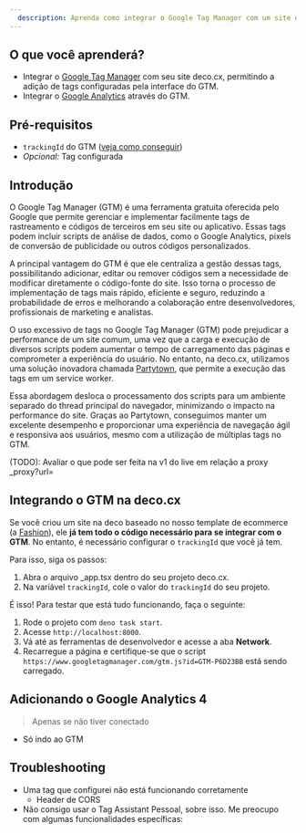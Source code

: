 ```yaml
---
  description: Aprenda como integrar o Google Tag Manager com um site deco.cx
---
```


## O que você aprenderá?

- Integrar o [Google Tag Manager](https://tagmanager.google.com/) com seu site
  deco.cx, permitindo a adição de tags configuradas pela interface do GTM.
- Integrar o [Google Analytics](https://analytics.google.com/) através do GTM.

## Pré-requisitos

- `trackingId` do GTM
  ([veja como conseguir](https://support.rocketspark.com/hc/en-us/articles/900002470443-How-do-I-get-my-Google-Tag-Manager-Tracking-ID-or-GTM-Number-))
- _Opcional:_ Tag configurada

## Introdução

O Google Tag Manager (GTM) é uma ferramenta gratuita oferecida pelo Google que
permite gerenciar e implementar facilmente tags de rastreamento e códigos de
terceiros em seu site ou aplicativo. Essas tags podem incluir scripts de análise
de dados, como o Google Analytics, pixels de conversão de publicidade ou outros
códigos personalizados.

A principal vantagem do GTM é que ele centraliza a gestão dessas tags,
possibilitando adicionar, editar ou remover códigos sem a necessidade de
modificar diretamente o código-fonte do site. Isso torna o processo de
implementação de tags mais rápido, eficiente e seguro, reduzindo a probabilidade
de erros e melhorando a colaboração entre desenvolvedores, profissionais de
marketing e analistas.

O uso excessivo de tags no Google Tag Manager (GTM) pode prejudicar a
performance de um site comum, uma vez que a carga e execução de diversos scripts
podem aumentar o tempo de carregamento das páginas e comprometer a experiência
do usuário. No entanto, na deco.cx, utilizamos uma solução inovadora chamada
[Partytown](https://partytown.builder.io/), que permite a execução das tags em
um service worker.

Essa abordagem desloca o processamento dos scripts para um ambiente separado do
thread principal do navegador, minimizando o impacto na performance do site.
Graças ao Partytown, conseguimos manter um excelente desempenho e proporcionar
uma experiência de navegação ágil e responsiva aos usuários, mesmo com a
utilização de múltiplas tags no GTM.

(TODO): Avaliar o que pode ser feita na v1 do live em relação a proxy
_proxy?url=

## Integrando o GTM na deco.cx

Se você criou um site na deco baseado no nosso template de ecommerce (a
[Fashion](https://fashion.deco.site/)), ele **já tem todo o código necessário
para se integrar com o GTM**. No entanto, é necessário configurar o `trackingId`
que você já tem.

Para isso, siga os passos:

1. Abra o arquivo _app.tsx dentro do seu projeto deco.cx.
2. Na variável `trackingId`, cole o valor do `trackingId` do seu projeto.

É isso! Para testar que está tudo funcionando, faça o seguinte:

1. Rode o projeto com `deno task start`.
2. Acesse `http://localhost:8000`.
3. Vá até as ferramentas de desenvolvedor e acesse a aba **Network**.
4. Recarregue a página e certifique-se que o script
   `https://www.googletagmanager.com/gtm.js?id=GTM-P6D23BB` está sendo
   carregado.

## Adicionando o Google Analytics 4

> Apenas se não tiver conectado

- Só indo ao GTM

## Troubleshooting

- Uma tag que configurei não está funcionando corretamente
  - Header de CORS
- Não consigo usar o Tag Assistant Pessoal, sobre isso. Me preocupo com algumas
  funcionalidades específicas:
